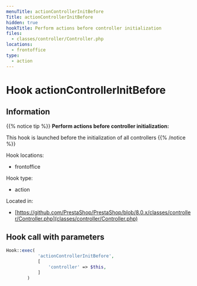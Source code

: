 ```yaml
---
menuTitle: actionControllerInitBefore
Title: actionControllerInitBefore
hidden: true
hookTitle: Perform actions before controller initialization
files:
  - classes/controller/Controller.php
locations:
  - frontoffice
type:
  - action
---
```


# Hook actionControllerInitBefore

## Information

{{% notice tip %}}
**Perform actions before controller initialization:** 

This hook is launched before the initialization of all controllers
{{% /notice %}}

Hook locations: 
  - frontoffice

Hook type: 
  - action

Located in: 
  - [https://github.com/PrestaShop/PrestaShop/blob/8.0.x/classes/controller/Controller.php](classes/controller/Controller.php)

## Hook call with parameters

```php
Hook::exec(
            'actionControllerInitBefore',
            [
                'controller' => $this,
            ]
        )
```